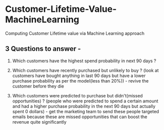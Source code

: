 # Customer-Lifetime-Value-MachineLearning
Computing Customer Lifetime value via Machine Learning approach

## 3 Questions to answer - 

1. Which customers have the highest spend probability in next 90 days ?

2. Which customers have recently purchased but unlikely to buy ? (look at customers have bought anything in last 90 days but have a lower purchase probability as per the model(less than 20%)) - revive the customer before they die

3. Which customers were predicted to purchase but didn't(missed opportunities) ? (people who were predicted to spend a certain amount and had a higher purchase probability in the next 90 days but actually spent 0 dollars) - get the marketing team to send these people targeted emails because these are missed opportunities that can boost the revenue quite significantly 
